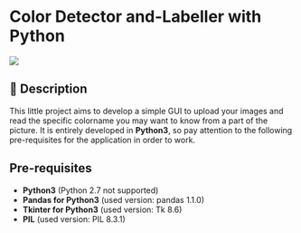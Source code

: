 # Color Detector and-Labeller with Python

![](https://user-images.githubusercontent.com/44211717/126876210-ccd0fa05-fa75-4a47-a4d6-f49692fe928a.png)

## :newspaper: Description 

This little project aims to develop a simple GUI to upload your images and read the specific colorname you may want to know from a part of the picture. It is entirely developed in __Python3__, so pay attention to the following pre-requisites for the application in order to work.

## Pre-requisites

 - **Python3** (Python 2.7 not supported)
 - **Pandas for Python3** (used version: pandas 1.1.0)
 - **Tkinter for Python3** (used version: Tk 8.6) 
 - **PIL** (used version: PIL 8.3.1)
